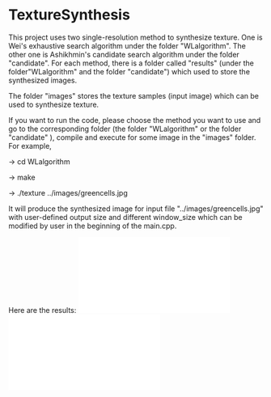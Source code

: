 TextureSynthesis
================
This project uses two single-resolution method to synthesize texture.
One is Wei's exhaustive search algorithm under the folder "WLalgorithm".
The other one is Ashikhmin's candidate search algorithm under the folder "candidate".
For each method, there is a folder called "results" (under the folder"WLalgorithm" and the folder "candidate") which used to store the synthesized images.

The folder "images" stores the texture samples (input image) which can be used to synthesize texture.

If you want to run the code, please choose the method you want to use and go to the corresponding folder (the folder "WLalgorithm" or the folder "candidate" ), compile and execute for some image in the "images" folder. For example,
 
-> cd WLalgorithm

-> make

-> ./texture ../images/greencells.jpg

It will produce the synthesized image for input file "../images/greencells.jpg" with user-defined output size and different window_size which can be modified by user in the beginning of the main.cpp.

Here are the results:
![plot of 1](1.pdf)
![plot of 2](2.pdf)